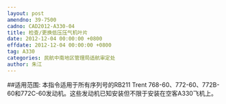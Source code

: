 ```yaml
---
layout: post
amendno: 39-7500
cadno: CAD2012-A330-04
title: 检查/更换低压压气机叶片
date: 2012-12-04 00:00:00 +0800
effdate: 2012-12-04 00:00:00 +0800
tag: A330
categories: 民航中南地区管理局适航审定处
author: 朱江
---
```


##适用范围:
本指令适用于所有序列号的RB211 Trent 768-60、772-60、772B-60和772C-60发动机。这些发动机已知安装但不限于安装在空客A330飞机上。

